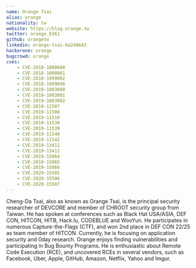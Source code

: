 ```yaml
---
name: Orange Tsai
alias: orange
nationality: tw
website: https://blog.orange.tw
twitter: orange_8361
github: orangetw
linkedin: orange-tsai-8a248643
hackerone: orange
bugcrowd: orange
cves:
    - CVE-2018-1000600
    - CVE-2018-1000861
    - CVE-2018-1999002
    - CVE-2018-1999046
    - CVE-2019-1003000
    - CVE-2019-1003001
    - CVE-2019-1003002
    - CVE-2019-11507
    - CVE-2019-11508
    - CVE-2019-11510
    - CVE-2019-11538
    - CVE-2019-11539
    - CVE-2019-11540
    - CVE-2019-11542
    - CVE-2019-13411
    - CVE-2019-13412
    - CVE-2019-15064
    - CVE-2019-15065
    - CVE-2019-15066
    - CVE-2020-15505
    - CVE-2020-15506
    - CVE-2020-15507
---
```

Cheng-Da Tsai, also as known as Orange Tsai, is the principal security researcher of DEVCORE and member of CHROOT security group from Taiwan. He has spoken at conferences such as Black Hat USA/ASIA, DEF CON, HITCON, HITB, Hack.lu, CODEBLUE and WooYun. He participates in numerous Capture-the-Flags (CTF), and won 2nd place in DEF CON 22/25 as team member of HITCON. Currently, he is focusing on application security and 0day research. Orange enjoys finding vulnerabilities and participating in Bug Bounty Programs. He is enthusiastic about Remote Code Execution (RCE), and uncovered RCEs in several vendors, such as Facebook, Uber, Apple, GitHub, Amazon, Netflix, Yahoo and Imgur.
